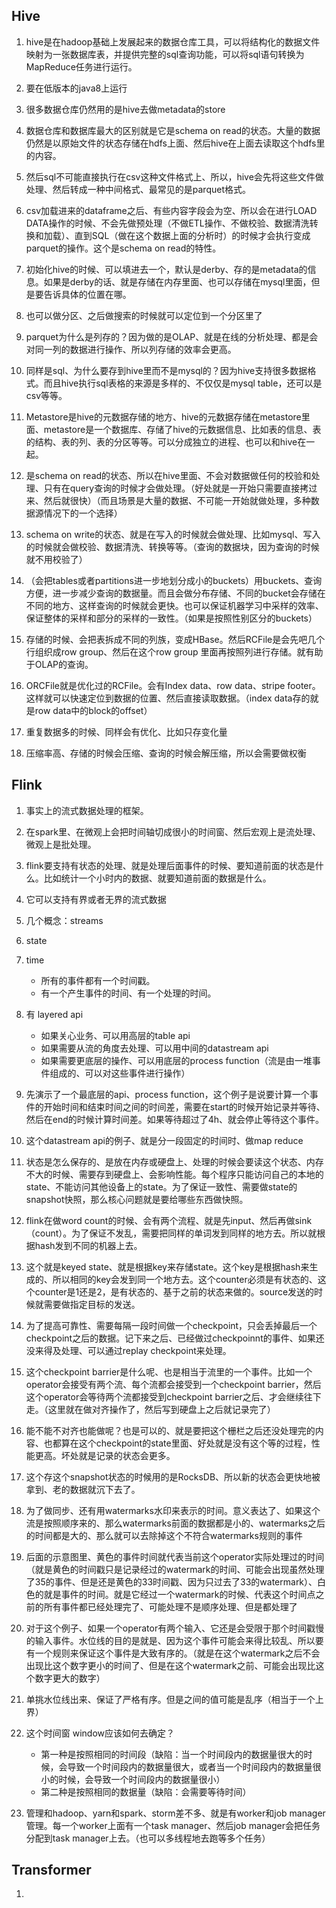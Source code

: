 ## Hive

1. hive是在hadoop基础上发展起来的数据仓库工具，可以将结构化的数据文件映射为一张数据库表，并提供完整的sql查询功能，可以将sql语句转换为MapReduce任务进行运行。

2. 要在低版本的java8上运行

3. 很多数据仓库仍然用的是hive去做metadata的store

4. 数据仓库和数据库最大的区别就是它是schema on read的状态。大量的数据仍然是以原始文件的状态存储在hdfs上面、然后hive在上面去读取这个hdfs里的内容。

5. 然后sql不可能直接执行在csv这种文件格式上、所以，hive会先将这些文件做处理、然后转成一种中间格式、最常见的是parquet格式。

6. csv加载进来的dataframe之后、有些内容字段会为空、所以会在进行LOAD DATA操作的时候、不会先做预处理（不做ETL操作、不做校验、数据清洗转换和加载）、直到SQL（做在这个数据上面的分析时）的时候才会执行变成parquet的操作。这个是schema on read的特性。

7. 初始化hive的时候、可以填进去一个<db type>，默认是derby、存的是metadata的信息。如果是derby的话、就是存储在内存里面、也可以存储在mysql里面，但是要告诉具体的位置在哪。

8. 也可以做分区、之后做搜索的时候就可以定位到一个分区里了

9. parquet为什么是列存的？因为做的是OLAP、就是在线的分析处理、都是会对同一列的数据进行操作、所以列存储的效率会更高。

10. 同样是sql、为什么要存到hive里而不是mysql的？因为hive支持很多数据格式。而且hive执行sql表格的来源是多样的、不仅仅是mysql table，还可以是csv等等。

11. Metastore是hive的元数据存储的地方、hive的元数据存储在metastore里面、metastore是一个数据库、存储了hive的元数据信息、比如表的信息、表的结构、表的列、表的分区等等。可以分成独立的进程、也可以和hive在一起。

12. 是schema on read的状态、所以在hive里面、不会对数据做任何的校验和处理、只有在query查询的时候才会做处理。（好处就是一开始只需要直接拷过来、然后就很快）（而且场景是大量的数据、不可能一开始就做处理，多种数据源情况下的一个选择）

13. schema on write的状态、就是在写入的时候就会做处理、比如mysql、写入的时候就会做校验、数据清洗、转换等等。（查询的数据块，因为查询的时候就不用校验了）

14. （会把tables或者partitions进一步地划分成小的buckets）用buckets、查询方便，进一步减少查询的数据量。而且会做分布存储、不同的bucket会存储在不同的地方、这样查询的时候就会更快。也可以保证机器学习中采样的效率、保证整体的采样和部分的采样的一致性。（如果是按照性别区分的buckets）

15. 存储的时候、会把表拆成不同的列族，变成HBase。然后RCFile是会先吧几个行组织成row group、然后在这个row group 里面再按照列进行存储。就有助于OLAP的查询。

16. ORCFile就是优化过的RCFile。会有Index data、row data、stripe footer。这样就可以快速定位到数据的位置、然后直接读取数据。（index data存的就是row data中的block的offset）

17. 重复数据多的时候、同样会有优化、比如只存变化量

18. 压缩率高、存储的时候会压缩、查询的时候会解压缩，所以会需要做权衡

## Flink

1. 事实上的流式数据处理的框架。

2. 在spark里、在微观上会把时间轴切成很小的时间窗、然后宏观上是流处理、微观上是批处理。

3. flink要支持有状态的处理、就是处理后面事件的时候、要知道前面的状态是什么。比如统计一个小时内的数据、就要知道前面的数据是什么。

3. 它可以支持有界或者无界的流式数据

4. 几个概念：streams

5. state

6. time

    - 所有的事件都有一个时间戳。
    - 有一个产生事件的时间、有一个处理的时间。

7. 有 layered api

    - 如果关心业务、可以用高层的table api
    - 如果需要从流的角度去处理、可以用中间的datastream api
    - 如果需要更底层的操作、可以用底层的process function（流是由一堆事件组成的、可以对这些事件进行操作）

8. 先演示了一个最底层的api、process function，这个例子是说要计算一个事件的开始时间和结束时间之间的时间差，需要在start的时候开始记录并等待、然后在end的时候计算时间差。如果等待超过了4h、就会停止等待这个事件。

9. 这个datastream api的例子、就是分一段固定的时间时、做map reduce

10. 状态是怎么保存的、是放在内存或硬盘上、处理的时候会要读这个状态、内存不大的时候、需要存到硬盘上、会影响性能。每个程序只能访问自己的本地的state、不能访问其他设备上的state。为了保证一致性、需要做state的snapshot快照，那么核心问题就是要给哪些东西做快照。

11. flink在做word count的时候、会有两个流程、就是先input、然后再做sink（count）。为了保证不发乱，需要把同样的单词发到同样的地方去。所以就根据hash发到不同的机器上去。

12. 这个就是keyed state、就是根据key来存储state。这个key是根据hash来生成的、所以相同的key会发到同一个地方去。这个counter必须是有状态的、这个counter是1还是2，是有状态的、基于之前的状态来做的。source发送的时候就需要做指定目标的发送。

13. 为了提高可靠性、需要每隔一段时间做一个checkpoint，只会丢掉最后一个checkpoint之后的数据。记下来之后、已经做过checkpoinnt的事件、如果还没来得及处理、可以通过replay checkpoint来处理。

14. 这个checkpoint barrier是什么呢、也是相当于流里的一个事件。比如一个operator会接受有两个流、每个流都会接受到一个checkpoint barrier，然后这个operator会等待两个流都接受到checkpoint barrier之后、才会继续往下走。（这里就在做对齐操作了，然后写到硬盘上之后就记录完了）

15. 能不能不对齐也能做呢？也是可以的、就是要把这个栅栏之后还没处理完的内容、也都算在这个checkpoint的state里面、好处就是没有这个等的过程，性能更高。坏处就是记录的状态会更多。

16. 这个存这个snapshot状态的时候用的是RocksDB、所以新的状态会更快地被拿到、老的数据就沉下去了。

17. 为了做同步、还有用watermarks水印来表示的时间。意义表达了、如果这个流是按照顺序来的、那么watermarks前面的数据都是小的、watermarks之后的时间都是大的、那么就可以去除掉这个不符合watermarks规则的事件

18. 后面的示意图里、黄色的事件时间就代表当前这个operator实际处理过的时间（就是黄色的时间戳只是记录经过的watermark的时间、可能会出现虽然处理了35的事件、但是还是黄色的33时间戳、因为只过去了33的watermark）、白色的就是事件的时间。就是它经过一个watermark的时候、代表这个时间点之前的所有事件都已经处理完了、可能处理不是顺序处理、但是都处理了

18. 对于这个例子、如果一个operator有两个输入、它还是会受限于那个时间戳慢的输入事件。水位线的目的是就是、因为这个事件可能会来得比较乱、所以要有一个规则来保证这个事件是大致有序的。（就是在这个watermark之后不会出现比这个数字更小的时间了、但是在这个watermark之前、可能会出现比这个数字更大的数字）

19. 单挑水位线出来、保证了严格有序。但是之间的值可能是乱序（相当于一个上界）

20. 这个时间窗 window应该如何去确定？

    - 第一种是按照相同的时间段（缺陷：当一个时间段内的数据量很大的时候，会导致一个时间段内的数据量很大，或者当一个时间段内的数据量很小的时候，会导致一个时间段内的数据量很小）
    - 第二种是按照相同的数据量（缺陷：会需要等待时间）

21. 管理和hadoop、yarn和spark、storm差不多、就是有worker和job manager管理。每一个worker上面有一个task manager、然后job manager会把任务分配到task manager上去。（也可以多线程地去跑等多个任务）

## Transformer

1. 